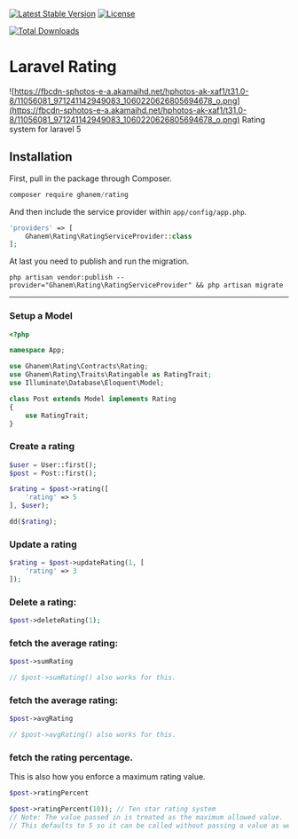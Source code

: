 [![Latest Stable Version](https://poser.pugx.org/ghanem/rating/v/stable.svg)](https://packagist.org/packages/ghanem/rating) [![License](https://poser.pugx.org/ghanem/rating/license.svg)](https://packagist.org/packages/ghanem/rating)

[![Total Downloads](https://poser.pugx.org/ghanem/rating/downloads.svg)](https://packagist.org/packages/ghanem/rating)

# Laravel Rating
![https://fbcdn-sphotos-e-a.akamaihd.net/hphotos-ak-xaf1/t31.0-8/11056081_971241142949083_1060220626805694678_o.png](https://fbcdn-sphotos-e-a.akamaihd.net/hphotos-ak-xaf1/t31.0-8/11056081_971241142949083_1060220626805694678_o.png)
Rating system for laravel 5

## Installation

First, pull in the package through Composer.

```js
composer require ghanem/rating
```

And then include the service provider within `app/config/app.php`.

```php
'providers' => [
    Ghanem\Rating\RatingServiceProvider::class
];
```

At last you need to publish and run the migration.
```
php artisan vendor:publish --provider="Ghanem\Rating\RatingServiceProvider" && php artisan migrate
```

-----

### Setup a Model
```php
<?php

namespace App;

use Ghanem\Rating\Contracts\Rating;
use Ghanem\Rating\Traits\Ratingable as RatingTrait;
use Illuminate\Database\Eloquent\Model;

class Post extends Model implements Rating
{
    use RatingTrait;
}
```

### Create a rating
```php
$user = User::first();
$post = Post::first();

$rating = $post->rating([
    'rating' => 5
], $user);

dd($rating);
```

### Update a rating
```php
$rating = $post->updateRating(1, [
    'rating' => 3
]);
```

### Delete a rating:
```php
$post->deleteRating(1);
```

### fetch the average rating:
````php
$post->sumRating

// $post->sumRating() also works for this.
```` 

### fetch the average rating:
````php
$post->avgRating

// $post->avgRating() also works for this.
````

### fetch the rating percentage. 
This is also how you enforce a maximum rating value.
````php
$post->ratingPercent

$post->ratingPercent(10)); // Ten star rating system
// Note: The value passed in is treated as the maximum allowed value.
// This defaults to 5 so it can be called without passing a value as well.
````
